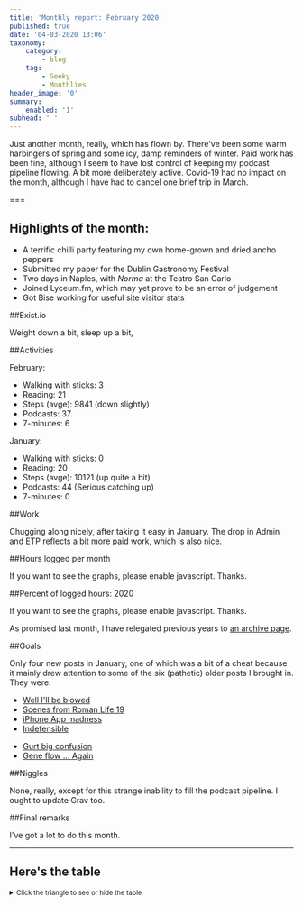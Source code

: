 ```yaml
---
title: 'Monthly report: February 2020'
published: true
date: '04-03-2020 13:06'
taxonomy:
    category:
        - blog
    tag:
        - Geeky
        - Monthlies
header_image: '0'
summary:
    enabled: '1'
subhead: ' '
---
```


Just another month, really, which has flown by. There've been some warm harbingers of spring and some icy, damp reminders of winter. Paid work has been fine, although I seem to have lost control of keeping my podcast pipeline flowing. A bit more deliberately active. Covid-19 had no impact on the month, although I have had to cancel one brief trip in March.

===

## Highlights of the month:

- A terrific chilli party featuring my own home-grown and dried ancho peppers
- Submitted my paper for the Dublin Gastronomy Festival
- Two days in Naples, with *Norma* at the Teatro San Carlo
- Joined Lyceum.fm, which may yet prove to be an error of judgement
- Got Bise working for useful site visitor stats

##Exist.io

Weight down a bit, sleep up a bit, 

##Activities

February:  
* Walking with sticks: 3
* Reading: 21
* Steps (avge): 9841 (down slightly)
* Podcasts: 37
* 7-minutes: 6
  
January:  
* Walking with sticks: 0
* Reading: 20
* Steps (avge): 10121 (up quite a bit)
* Podcasts: 44 (Serious catching up)
* 7-minutes: 0

##Work

Chugging along nicely, after taking it easy in January. The drop in Admin and ETP reflects a bit more paid work, which is also nice.

##Hours logged per month
<noscript>
    <style type="text/css">
        .ct-minor-seventh {display:none;}
    </style>
    <div class="notices blue">
<p>If you want to see the graphs, please enable javascript. Thanks.</p>
    </div>
</noscript>
<div class="ct-chart ct-minor-seventh">
<ul style="list-style-type: none; padding-left:2.4rem;">
<li><span style="color:red;">2020</span></li><li><span style="color:green;">2019</span></li><li><span style="color:blue;">2018</span></li></ul>
</div>

##Percent of logged hours: 2020
<noscript>
    <style type="text/css">
        .ct-minor-seventh {display:none;}
    </style>
    <div class="notices blue">
<p>If you want to see the graphs, please enable javascript. Thanks.</p>
    </div>
</noscript>
<div class="ct-chart-2 ct-minor-seventh">
<ul style="list-style-type: none; padding-left:2.4rem;">
<li><span style="color:blue;">Admin</span></li><li><span style="color:green;">Eat This Podcast</span></li></ul>
</div> 

As promised last month, I have relegated previous years to [an archive page](/blog/working-life).

##Goals

Only four new posts in January, one of which was a bit of a cheat because it mainly drew attention to some of the six (pathetic) older posts I brought in. They were:

- [Well I'll be blowed](https://www.jeremycherfas.net/blog/well-i-ll-be-blowed)
- [Scenes from Roman Life 19](https://www.jeremycherfas.net/blog/scenes-from-roman-life-19)
- [iPhone App madness](https://www.jeremycherfas.net/blog/iphone-app-madness)
- [Indefensible](https://www.jeremycherfas.net/blog/indefensible)
* [Gurt big confusion](https://www.jeremycherfas.net/blog/gurt-big-confusion)
* [Gene flow ... Again](https://www.jeremycherfas.net/blog/gene-flow-...-again)

##Niggles

None, really, except for this strange inability to fill the podcast pipeline. I ought to update Grav too.

##Final remarks

I've got a lot to do this month.

<script>
var data = {
series: [
		{ name: 'Hours logged 2018', data: [0,0,152,159, 151,96,68,185,131,100,0,0] },
		{ name: 'Hours logged 2019', data: [95,121,158,128,145,75,58,110,128,96.5,154.1,96.1] },
		{ name: 'Hours logged 2020', data: [89.25,129,,,,,,,,,,] }
		]
};

var options = {
	axisY: {
		type: Chartist.FixedScalesAxis,
		high: 200,
		low: 0,
		divisor: 8
	},
	axisX: {
		type: Chartist.StepAxis,
		ticks: ['Jan','Feb','Mar','Apr','May','Jun','Jul','Aug','Sep','Oct','Nov','Dec'],
		stretch: false
	},
}

new Chartist.Bar('.ct-chart', data, options);


new Chartist.Bar('.ct-chart-2', {
  labels: ['Jan','Feb','Mar','Apr','May','Jun','Jul','Aug','Sep','Oct','Nov','Dec'],
  series: [
    [48,45,,,,,,,,,,],
    [19,17,,,,,,,,,,]
  ]
}, 
{
  stackBars: true,
	axisY: {
		type: Chartist.FixedScalesAxis,
		high: 100,
		low: 0,
		ticks: [20, 40, 60, 80]
	},

}).on('draw', function(data) {
  if(data.type === 'bar') {
    data.element.attr({
      style: 'stroke-width: 30px'
    });
  }
});

</script>

----

## Here's the table
<details>
<summary style="font-size: smaller;">Click the triangle to see or hide the table</summary>
<table class="worktable">
<thead>
<tr>
<th style="text-align: right;" class="bigrow">Month</th>
<th style="text-align: center;" class="bigrow">Total</th>
<th style="text-align: center;" class="smallrow">Daily</th>
<th style="text-align: center;"class="smallrow">Admin %</th>
<th style="text-align: center;"class="smallrow">ETP %</th>
<th style="text-align: center;"class="smallrow">Other %</th>
</tr>
</thead>
<tbody>
<tr>
<td style="text-align: right;">2020-01</td>
<td style="text-align: center;">89.25</td>
<td style="text-align: center;">5.25</td>
<td style="text-align: center;">48</td>
<td style="text-align: center;">19</td>
<td style="text-align: center;">43</td>
</tr>
</tbody>
</table>
</details>

